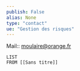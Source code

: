 ```yaml
---
publish: False
alias: None
type: "contact"
ue: "Gestion des risques"
---
```

Mail:: moulaire@orange.fr

```dataview
LIST
FROM [[Sans titre]]
```